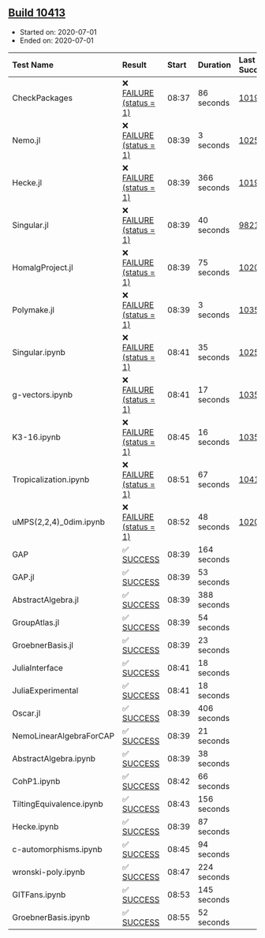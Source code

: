 ## [Build 10413](https://oscarci.mathematik.uni-kl.de/job/oscar/10413/)

* Started on: 2020-07-01
* Ended on: 2020-07-01

| Test Name    | Result | Start | Duration | Last Success | First Failure |
|:-------------|:-------|:------|:---------|:-------------|:--------------|
| CheckPackages | ❌ [FAILURE (status = 1)](https://oscarci.mathematik.uni-kl.de/job/oscar/10413/artifact/logs/build-10413/CheckPackages.log) | 08:37 | 86 seconds | [10197](https://oscarci.mathematik.uni-kl.de/job/oscar/10197/) | [10198](https://oscarci.mathematik.uni-kl.de/job/oscar/10198/) |
| Nemo.jl | ❌ [FAILURE (status = 1)](https://oscarci.mathematik.uni-kl.de/job/oscar/10413/artifact/logs/build-10413/Nemo.jl.log) | 08:39 | 3 seconds | [10252](https://oscarci.mathematik.uni-kl.de/job/oscar/10252/) | [10253](https://oscarci.mathematik.uni-kl.de/job/oscar/10253/) |
| Hecke.jl | ❌ [FAILURE (status = 1)](https://oscarci.mathematik.uni-kl.de/job/oscar/10413/artifact/logs/build-10413/Hecke.jl.log) | 08:39 | 366 seconds | [10197](https://oscarci.mathematik.uni-kl.de/job/oscar/10197/) | [10198](https://oscarci.mathematik.uni-kl.de/job/oscar/10198/) |
| Singular.jl | ❌ [FAILURE (status = 1)](https://oscarci.mathematik.uni-kl.de/job/oscar/10413/artifact/logs/build-10413/Singular.jl.log) | 08:39 | 40 seconds | [9821](https://oscarci.mathematik.uni-kl.de/job/oscar/9821/) | [9822](https://oscarci.mathematik.uni-kl.de/job/oscar/9822/) |
| HomalgProject.jl | ❌ [FAILURE (status = 1)](https://oscarci.mathematik.uni-kl.de/job/oscar/10413/artifact/logs/build-10413/HomalgProject.jl.log) | 08:39 | 75 seconds | [10209](https://oscarci.mathematik.uni-kl.de/job/oscar/10209/) | [10210](https://oscarci.mathematik.uni-kl.de/job/oscar/10210/) |
| Polymake.jl | ❌ [FAILURE (status = 1)](https://oscarci.mathematik.uni-kl.de/job/oscar/10413/artifact/logs/build-10413/Polymake.jl.log) | 08:39 | 3 seconds | [10356](https://oscarci.mathematik.uni-kl.de/job/oscar/10356/) | [10357](https://oscarci.mathematik.uni-kl.de/job/oscar/10357/) |
| Singular.ipynb | ❌ [FAILURE (status = 1)](https://oscarci.mathematik.uni-kl.de/job/oscar/10413/artifact/logs/build-10413/Singular.ipynb.log) | 08:41 | 35 seconds | [10252](https://oscarci.mathematik.uni-kl.de/job/oscar/10252/) | [10253](https://oscarci.mathematik.uni-kl.de/job/oscar/10253/) |
| g-vectors.ipynb | ❌ [FAILURE (status = 1)](https://oscarci.mathematik.uni-kl.de/job/oscar/10413/artifact/logs/build-10413/g-vectors.ipynb.log) | 08:41 | 17 seconds | [10356](https://oscarci.mathematik.uni-kl.de/job/oscar/10356/) | [10357](https://oscarci.mathematik.uni-kl.de/job/oscar/10357/) |
| K3-16.ipynb | ❌ [FAILURE (status = 1)](https://oscarci.mathematik.uni-kl.de/job/oscar/10413/artifact/logs/build-10413/K3-16.ipynb.log) | 08:45 | 16 seconds | [10356](https://oscarci.mathematik.uni-kl.de/job/oscar/10356/) | [10357](https://oscarci.mathematik.uni-kl.de/job/oscar/10357/) |
| Tropicalization.ipynb | ❌ [FAILURE (status = 1)](https://oscarci.mathematik.uni-kl.de/job/oscar/10413/artifact/logs/build-10413/Tropicalization.ipynb.log) | 08:51 | 67 seconds | [10410](https://oscarci.mathematik.uni-kl.de/job/oscar/10410/) | [10411](https://oscarci.mathematik.uni-kl.de/job/oscar/10411/) |
| uMPS(2,2,4)_0dim.ipynb | ❌ [FAILURE (status = 1)](https://oscarci.mathematik.uni-kl.de/job/oscar/10413/artifact/logs/build-10413/uMPS-2-2-4-_0dim.ipynb.log) | 08:52 | 48 seconds | [10209](https://oscarci.mathematik.uni-kl.de/job/oscar/10209/) | [10210](https://oscarci.mathematik.uni-kl.de/job/oscar/10210/) |
| GAP | ✅ [SUCCESS](https://oscarci.mathematik.uni-kl.de/job/oscar/10413/artifact/logs/build-10413/GAP.log) | 08:39 | 164 seconds |  |  |
| GAP.jl | ✅ [SUCCESS](https://oscarci.mathematik.uni-kl.de/job/oscar/10413/artifact/logs/build-10413/GAP.jl.log) | 08:39 | 53 seconds |  |  |
| AbstractAlgebra.jl | ✅ [SUCCESS](https://oscarci.mathematik.uni-kl.de/job/oscar/10413/artifact/logs/build-10413/AbstractAlgebra.jl.log) | 08:39 | 388 seconds |  |  |
| GroupAtlas.jl | ✅ [SUCCESS](https://oscarci.mathematik.uni-kl.de/job/oscar/10413/artifact/logs/build-10413/GroupAtlas.jl.log) | 08:39 | 54 seconds |  |  |
| GroebnerBasis.jl | ✅ [SUCCESS](https://oscarci.mathematik.uni-kl.de/job/oscar/10413/artifact/logs/build-10413/GroebnerBasis.jl.log) | 08:39 | 23 seconds |  |  |
| JuliaInterface | ✅ [SUCCESS](https://oscarci.mathematik.uni-kl.de/job/oscar/10413/artifact/logs/build-10413/JuliaInterface.log) | 08:41 | 18 seconds |  |  |
| JuliaExperimental | ✅ [SUCCESS](https://oscarci.mathematik.uni-kl.de/job/oscar/10413/artifact/logs/build-10413/JuliaExperimental.log) | 08:41 | 18 seconds |  |  |
| Oscar.jl | ✅ [SUCCESS](https://oscarci.mathematik.uni-kl.de/job/oscar/10413/artifact/logs/build-10413/Oscar.jl.log) | 08:39 | 406 seconds |  |  |
| NemoLinearAlgebraForCAP | ✅ [SUCCESS](https://oscarci.mathematik.uni-kl.de/job/oscar/10413/artifact/logs/build-10413/NemoLinearAlgebraForCAP.log) | 08:39 | 21 seconds |  |  |
| AbstractAlgebra.ipynb | ✅ [SUCCESS](https://oscarci.mathematik.uni-kl.de/job/oscar/10413/artifact/logs/build-10413/AbstractAlgebra.ipynb.log) | 08:39 | 38 seconds |  |  |
| CohP1.ipynb | ✅ [SUCCESS](https://oscarci.mathematik.uni-kl.de/job/oscar/10413/artifact/logs/build-10413/CohP1.ipynb.log) | 08:42 | 66 seconds |  |  |
| TiltingEquivalence.ipynb | ✅ [SUCCESS](https://oscarci.mathematik.uni-kl.de/job/oscar/10413/artifact/logs/build-10413/TiltingEquivalence.ipynb.log) | 08:43 | 156 seconds |  |  |
| Hecke.ipynb | ✅ [SUCCESS](https://oscarci.mathematik.uni-kl.de/job/oscar/10413/artifact/logs/build-10413/Hecke.ipynb.log) | 08:39 | 87 seconds |  |  |
| c-automorphisms.ipynb | ✅ [SUCCESS](https://oscarci.mathematik.uni-kl.de/job/oscar/10413/artifact/logs/build-10413/c-automorphisms.ipynb.log) | 08:45 | 94 seconds |  |  |
| wronski-poly.ipynb | ✅ [SUCCESS](https://oscarci.mathematik.uni-kl.de/job/oscar/10413/artifact/logs/build-10413/wronski-poly.ipynb.log) | 08:47 | 224 seconds |  |  |
| GITFans.ipynb | ✅ [SUCCESS](https://oscarci.mathematik.uni-kl.de/job/oscar/10413/artifact/logs/build-10413/GITFans.ipynb.log) | 08:53 | 145 seconds |  |  |
| GroebnerBasis.ipynb | ✅ [SUCCESS](https://oscarci.mathematik.uni-kl.de/job/oscar/10413/artifact/logs/build-10413/GroebnerBasis.ipynb.log) | 08:55 | 52 seconds |  |  |
